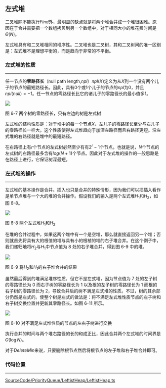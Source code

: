 <!-- @format -->

## 左式堆

二叉堆除不能执行$Find$外，最明显的缺点就是将两个堆合并成一个堆很困难。原因在于合并需要把一个数组拷贝到另一个数组中，对于相同大小的堆花费时间是$\Theta(N)$。

左式堆具有和二叉堆相同的堆序性。二叉堆也是二叉树，其和二叉树间的唯一区别是：左式堆不是理想平衡的，而是趋向于非常的不平衡。

### 左式堆的性质

---

任一节点的**零路径长**（null path length,$npl$）$npl(X)$定义为从$X$到一个没有两个儿子的节点的最短路径长。因此，具有$0$个或$1$个儿子的节点的$npl$为$0$，并且$npl(null)=-1$。任一节点的零路径长比它的诸儿子的零路径长的最小值多$1$。

<image src="../../../Assets/Images/ch6/6-7.png">

图 6-7 两个树的零路径长，只有左边的树是左式树

左式堆的结构性质是：对于堆中的每一个节点$X$，左儿子的零路径长至少与右儿子的零路径长一样大。这个性质使得左式堆趋向于加深左路径而且右路径更短。沿左式堆的右路径就是堆中的最短路径。

在右路径上有$r$个节点的左式树必然至少有有$2^r-1$个节点。也就是说，$N$个节点的左式树的右路径最多含有$log(N+1)$个节点。因此对于左式堆的操作的一般思路是在路径上进行，它保证树深最短。

### 左式堆的操作

---

左式堆的基本操作是合并。插入也只是合并的特殊情形，因为我们可以把插入看作是单节点堆与一个大的堆的合并操作。假设我们的输入是两个左式堆$H_1$和$H_2$，如图 6-8。

<image src="../../../Assets/Images/ch6/6-8.png">

图 6-8 两个左式堆$H_1$和$H_2$

在堆的合并过程中，如果这两个堆中有一个是空堆，那么就直接返回另一个堆；否则就首先将具有大的根值的堆与具有小的根植的堆的右子堆合并。在这个例子中，我们递归地将$H_2$与$H_1$中节点值为 8 处的右子堆合并，得到图 6-9 中的堆。

<image src="../../../Assets/Images/ch6/6-9.png">

图 6-9 将$H_2$和$H_1$的右子堆合并的结果

虽然最后得到的堆满足堆序性质，但它不是左式堆，因为节点值为 7 处的左子树的零路径长为 0 而右子树的零路径长为 1 以及根的左子树的零路径长为 1 而根的右子树的零路径长为 2，导致合并后的树不满足左式堆的性质。不过，树的其余部分仍然是左式的。使整个树是左式的做法是：将不满足左式堆性质节点的左子树和右子树交换位置并更新其零路径长。如图 6-11 所示。

<image src="../../../Assets/Images/ch6/6-10.png">

图 6-10 对不满足左式堆性质的节点的左右子树进行交换

执行合并的时间与两个堆右路径的长的和成正比，因此合并两个左式堆的时间界是$O(\log N)$。

对于$DeleteMin$来说，只要删除根节点然后将根节点的左子堆和右子堆合并即可。

### 代码位置

---

[SourceCode/PriorityQueue/LeftistHeap/LeftistHeap.ts](../../../SourceCode/PriorityQueue/LeftistHeap/LeftistHeap.ts)
